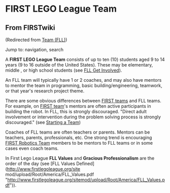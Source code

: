 # FIRST LEGO League Team

## From FIRSTwiki

(Redirected from [Team (FLL)](/index.php?title=Team_%28FLL%29&redirect=no "Team \(FLL\)"))

Jump to: navigation, search

A **FIRST LEGO League Team** consists of up to ten (10) students aged 9 to 14 years (9 to 16 outside of the United States). These may be elementary, middle , or high school students (see [FLL Get Involved](http://www.usfirst.org/jrobtcs/flg_gi.htm "http://www.usfirst.org/jrobtcs/flg_gi.htm")).

An FLL team will typically have 1 or 2 coaches, and may also have mentors to mentor the team in programming, basic building/engineering, teamwork, or that year's research project theme.

There are some obvious differences between [FIRST teams](FIRST_Robotics_Team "FIRST Robotics Team") and FLL teams. For example, on [FIRST team](FIRST_Robotics_Team "FIRST Robotics
Team")'s mentors are often active participants in building the robot. In FLL, this is strongly discouraged. "Direct adult involvement or intervention during the problem solving process is strongly discouraged." (see [Starting a Team](http://www.firstlegoleague.org/default.aspx?pid=3590 "http://www.firstlegoleague.org/default.aspx?pid=3590"))

Coaches of FLL teams are often teachers or parents. Mentors can be teachers, parents, professionals, etc. One strong trend is encouraging [FIRST Robotics Team](FIRST_Robotics_Team "FIRST Robotics Team") members to be mentors to FLL teams or in some cases even coach teams.

In First Lego League **FLL Values** and **Gracious Professionalism** are the order of the day (see [FLL Values Defined](http://www.firstlegoleague.org/site
mod/upload/Root/America/FLL_Values.pdf "http://www.firstlegoleague.org/sitemod/upload/Root/America/FLL_Values.pdf")).
